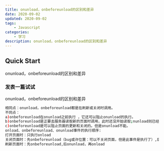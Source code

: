 ```yaml
---
title: onunload，onbeforeunload的区别和差异
date: 2020-09-02
updated: 2020-09-02
tags: 
    - Javascript
categories: 
    - 学习
description: onunload，onbeforeunload的区别和差异
---
```

## Quick Start

 onunload，onbeforeunload的区别和差异

### 发表一篇试试

 onunload，onbeforeunload的区别和差异

``` bash
相同点：onunload，onbeforeunload都是在刷新或关闭时调用。
不同点：
a)onbeforeunload在onunload之前执行 ，它还可以阻止onunload的执行。
b)onbeforeunload是正要去服务器读取新的页面时调用，此时还没开始读取;nunload则已经从服务器上读到了需要加载的新的页面，在即将替换掉当前页面时调用 。
c)onbeforeunload是可以阻止页面的更新和关闭的。但是onunload不能。
onload、onbeforeunload、onunload事件的执行顺序:
打开页面时：只执行onload
关闭页面时：先onbeforeunload（bug或许位置：可以不关闭页面，但是此事件是执行了）,后onunload
刷新页面时：先onbeforeunload,后onunload，再onload

```
